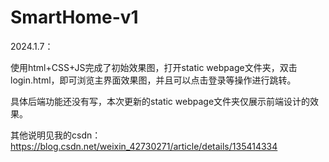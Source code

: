 ﻿# SmartHome-v1

2024.1.7：

使用html+CSS+JS完成了初始效果图，打开static webpage文件夹，双击login.html，即可浏览主界面效果图，并且可以点击登录等操作进行跳转。

具体后端功能还没有写，本次更新的static webpage文件夹仅展示前端设计的效果。

其他说明见我的csdn：https://blog.csdn.net/weixin_42730271/article/details/135414334

